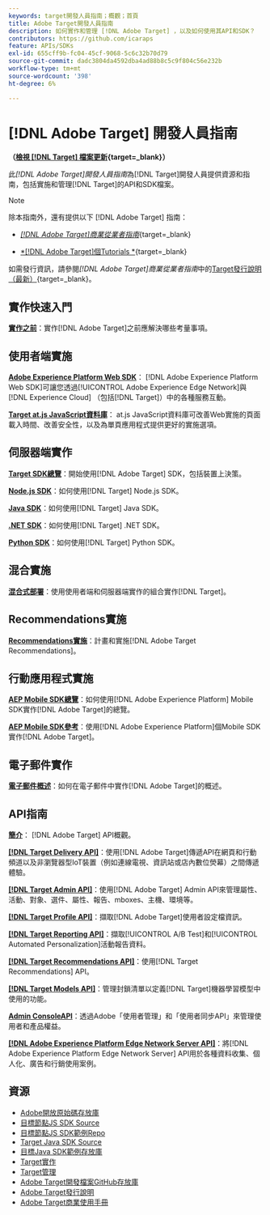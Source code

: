 ```yaml
---
keywords: target開發人員指南；概觀；首頁
title: Adobe Target開發人員指南
description: 如何實作和管理 [!DNL Adobe Target] ，以及如何使用其API和SDK？
contributors: https://github.com/icaraps
feature: APIs/SDKs
exl-id: 655cff9b-fc04-45cf-9068-5c6c32b70d79
source-git-commit: dadc3804da4592dba4ad88b8c5c9f804c56e232b
workflow-type: tm+mt
source-wordcount: '398'
ht-degree: 6%

---
```


# [!DNL Adobe Target] 開發人員指南

**（[檢視 [!DNL Target] 檔案更新](https://experienceleague.adobe.com/docs/target/using/release-notes/doc-change.html?lang=zh-Hant){target=_blank}）**

此&#x200B;*[!DNL Adobe Target]開發人員指南*&#x200B;為[!DNL Target]開發人員提供資源和指南，包括實施和管理[!DNL Target]的API和SDK檔案。

>[!NOTE]
>
>除本指南外，還有提供以下 [!DNL Adobe Target] 指南：
>
>* [*[!DNL Adobe Target]商業從業者指南&#x200B;*](https://experienceleague.adobe.com/docs/target/using/target-home.html?lang=zh-Hant){target=_blank}
>
>* [*[!DNL Adobe Target]個Tutorials *](https://experienceleague.adobe.com/docs/target-learn/tutorials/overview.html?lang=zh-Hant){target=_blank}
>
>如需發行資訊，請參閱&#x200B;*[!DNL Adobe Target]商業從業者指南*&#x200B;中的[Target發行說明（最新）](https://experienceleague.adobe.com/docs/target/using/release-notes/release-notes.html?lang=zh-Hant){target=_blank}。

## 實作快速入門

**[實作之前](/help/dev/before-implement/considerations-before-you-implement-target.md)**：實作[!DNL Adobe Target]之前應解決哪些考量事項。

## 使用者端實施

[**Adobe Experience Platform Web SDK**](/help/dev/implement/client-side/aep-web-sdk.md)： [!DNL Adobe Experience Platform Web SDK]可讓您透過[!UICONTROL Adobe Experience Edge Network]與[!DNL Experience Cloud] （包括[!DNL Target]）中的各種服務互動。

[**Target at.js JavaScript資料庫**](/help/dev/implement/client-side/overview.md)： at.js JavaScript資料庫可改善Web實施的頁面載入時間、改善安全性，以及為單頁應用程式提供更好的實施選項。

## 伺服器端實作

[**Target SDK總覽**](implement/server-side/server-side-overview.md)：開始使用[!DNL Adobe Target] SDK，包括裝置上決策。

[**Node.js SDK**](implement/server-side/node-js/overview.md)：如何使用[!DNL Target] Node.js SDK。

[**Java SDK**](implement/server-side/java/overview.md)：如何使用[!DNL Target] Java SDK。

[**.NET SDK**](implement/server-side/net/overview.md)：如何使用[!DNL Target] .NET SDK。

[**Python SDK**](implement/server-side/python/overview.md)：如何使用[!DNL Target] Python SDK。

## 混合實施

[**混合式部署**](implement/hybrid/hybrid-overview.md)：使用使用者端和伺服器端實作的組合實作[!DNL Target]。

## Recommendations實施

[**Recommendations實施**](implement/recommendations/recommendations.md)：計畫和實施[!DNL Adobe Target Recommendations]。

## 行動應用程式實施

[**AEP Mobile SDK總覽**](implement/mobile/overview.md)：如何使用[!DNL Adobe Experience Platform] Mobile SDK實作[!DNL Adobe Target]的總覽。

[**AEP Mobile SDK參考**](https://developer.adobe.com/client-sdks/documentation/)：使用[!DNL Adobe Experience Platform]個Mobile SDK實作[!DNL Adobe Target]。

## 電子郵件實作

[**電子郵件概述**](implement/email/overview.md)：如何在電子郵件中實作[!DNL Adobe Target]的概述。

## API指南

[**簡介**](before-administer/target-api-overview.md)： [!DNL Adobe Target] API概觀。

[**[!DNL Target Delivery API]**](/help/dev/implement/delivery-api/overview.md)：使用[!DNL Adobe Target]傳遞API在網頁和行動頻道以及非瀏覽器型IoT裝置（例如連線電視、資訊站或店內數位熒幕）之間傳遞體驗。

[**[!DNL Target Admin API]**](administer/admin-api/admin-api-overview-new.md)：使用[!DNL Adobe Target] Admin API來管理屬性、活動、對象、選件、屬性、報告、mboxes、主機、環境等。

[**[!DNL Target Profile API]**](/help/dev/administer/profile-api/profiles-api.md)：擷取[!DNL Adobe Target]使用者設定檔資訊。

[**[!DNL Target Reporting API]**](https://developer.adobe.com/target/administer/admin-api/#tag/Reports)：擷取[!UICONTROL A/B Test]和[!UICONTROL Automated Personalization]活動報告資料。

[**[!DNL Target Recommendations API]**](https://developer.adobe.com/target/administer/recommendations-api/)：使用[!DNL Target Recommendations] API。

[**[!DNL Target Models API]**](administer/models-api/models-api-overview.md)：管理封鎖清單以定義[!DNL Target]機器學習模型中使用的功能。

[**Admin ConsoleAPI**](https://developer.adobe.com/umapi/)：透過Adobe「使用者管理」和「使用者同步API」來管理使用者和產品權益。

[**[!DNL Adobe Experience Platform Edge Network Server API]**](https://experienceleague.adobe.com/docs/experience-platform/edge-network-server-api/overview.html?lang=zh-Hant)：將[!DNL Adobe Experience Platform Edge Network Server] API用於各種資料收集、個人化、廣告和行銷使用案例。

## 資源

* [Adobe開放原始碼存放庫](https://github.com/adobe)
* [目標節點JS SDK Source](https://github.com/adobe/target-nodejs-sdk)
* [目標節點JS SDK範例Repo](https://github.com/adobe/target-nodejs-sdk-samples)
* [Target Java SDK Source](https://github.com/adobe/target-java-sdk)
* [目標Java SDK範例存放庫](https://github.com/adobe/target-java-sdk-samples)
* [Target實作](./before-implement/prepare-to-implement-target.md)
* [Target管理](./before-administer/target-api-overview.md)
* [Adobe Target開發檔案GitHub存放庫](https://github.com/AdobeDocs/target-developers)
* [Adobe Target發行說明](https://experienceleague.adobe.com/docs/target/using/release-notes/release-notes.html?lang=zh-Hant)
* [Adobe Target商業使用手冊](https://experienceleague.adobe.com/docs/target/using/target-home.html?lang=zh-Hant)

